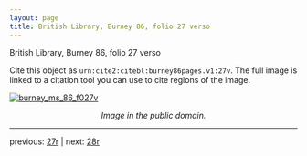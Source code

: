 ```yaml
---
layout: page
title: British Library, Burney 86, folio 27 verso
---
```


British Library, Burney 86, folio 27 verso

Cite this object as `urn:cite2:citebl:burney86pages.v1:27v`.  The full image is linked to a citation tool you can use to cite regions of the image.

[![burney_ms_86_f027v](http://www.homermultitext.org/iipsrv?IIIF=/project/homer/pyramidal/deepzoom/citebl/burney86imgs/v1/burney_ms_86_f027v.tif/full/800,/0/default.jpg)](http://www.homermultitext.org/ict2/?urn=urn:cite2:citebl:burney86imgs.v1:burney_ms_86_f027v) 

<p style="text-align: center; font-style: italic;">Image in the public domain.</p>

---

previous: [27r](../27r/) | next: [28r](../28r/)